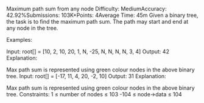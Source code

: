 Maximum path sum from any node
Difficulty: MediumAccuracy: 42.92%Submissions: 103K+Points: 4Average Time: 45m
Given a binary tree, the task is to find the maximum path sum. The path may start and end at any node in the tree.

Examples:

Input: root[] = [10, 2, 10, 20, 1, N, -25, N, N, N, N, 3, 4]
Output: 42
Explanation: 

Max path sum is represented using green colour nodes in the above binary tree.
Input: root[] = [-17, 11, 4, 20, -2, 10]
Output: 31
Explanation: 

Max path sum is represented using green colour nodes in the above binary tree.
Constraints:
1 ≤ number of nodes ≤ 103
-104 ≤ node->data ≤ 104

